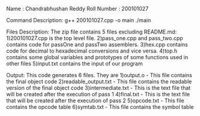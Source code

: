 Name        :   Chandrabhushan Reddy
Roll Number :   200101027 

Command Description:
g++ 200101027.cpp -o main
./main

Files Description:
The zip file contains 5 files excluding README.md:
1)200101027.cpp is the top level file.
2)pass_one.cpp and pass_two.cpp contains code for passOne and passTwo assemblers.
3)hex.cpp contains code for decimal to hexadecimal conversions and vice versa.
4)top.h contains some global variables and prototypes of some functions used in other files
5)input.txt contains the input of our program

Output:
This code generates 6 files. They are
1)output.o              -   This file contains the final object code
2)readable_output.txt   -   This file contains the readable version of the final object code
3)intermediate.txt      -   This is the text file that will be created after the execution of pass 1
4)final.txt             -   This is the text file that will be created after the execution of pass 2
5)opcode.txt            -   This file contains the opcode table
6)symtab.txt            -   This file contains the symbol table
